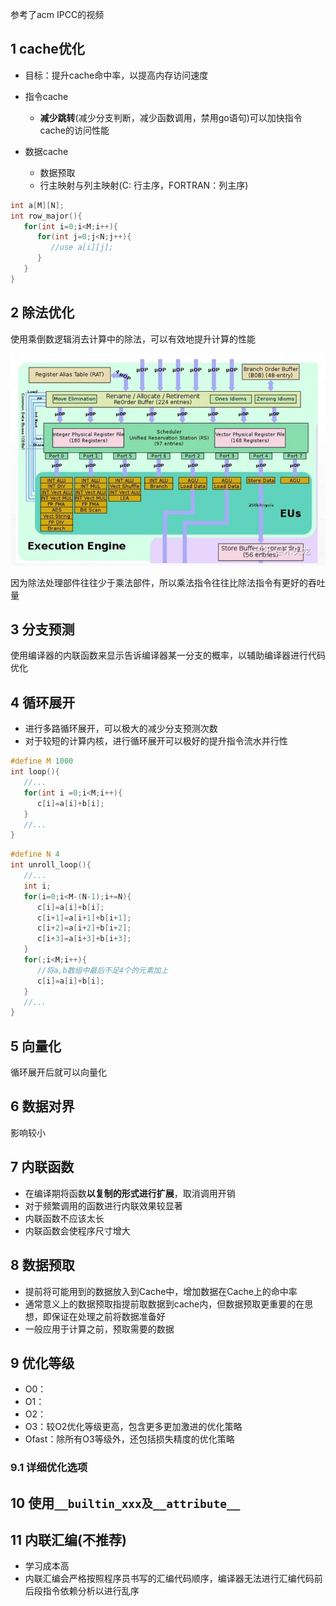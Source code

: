 参考了acm IPCC的视频

## 1 cache优化

- 目标：提升cache命中率，以提高内存访问速度
- 指令cache
  - **减少跳转**(减少分支判断，减少函数调用，禁用go语句)可以加快指令cache的访问性能

- 数据cache

  - 数据预取
  - 行主映射与列主映射(C: 行主序，FORTRAN：列主序)

```c
int a[M][N];
int row_major(){
   for(int i=0;i<M;i++){
      for(int j=0;j<N;j++){
         //use a[i][j];
      }
   }
}
```

## 2 除法优化

使用乘倒数逻辑消去计算中的除法，可以有效地提升计算的性能

![1630139612041](assets/img/1630139612041.png)

因为除法处理部件往往少于乘法部件，所以乘法指令往往比除法指令有更好的吞吐量

## 3 分支预测

使用编译器的内联函数来显示告诉编译器某一分支的概率，以辅助编译器进行代码优化

## 4 循环展开

- 进行多路循环展开，可以极大的减少分支预测次数
- 对于较短的计算内核，进行循环展开可以极好的提升指令流水并行性

```c
#define M 1000
int loop(){
   //...
   for(int i =0;i<M;i++){
      c[i]=a[i]+b[i];
   }
   //...
}
```

```c
#define N 4
int unroll_loop(){
   //...
   int i;
   for(i=0;i<M-(N-1);i+=N){
      c[i]=a[i]+b[i];
      c[i+1]=a[i+1]+b[i+1];
      c[i+2]=a[i+2]+b[i+2];
      c[i+3]=a[i+3]+b[i+3];
   }
   for(;i<M;i++){
      //将a,b数组中最后不足4个的元素加上
      c[i]=a[i]+b[i];
   }
   //...
}
```

## 5 向量化

循环展开后就可以向量化

## 6 数据对界

影响较小

## 7 内联函数

- 在编译期将函数**以复制的形式进行扩展**，取消调用开销
- 对于频繁调用的函数进行内联效果较显著
- 内联函数不应该太长
- 内联函数会使程序尺寸增大

## 8 数据预取

- 提前将可能用到的数据放入到Cache中，增加数据在Cache上的命中率
- 通常意义上的数据预取指提前取数据到cache内，但数据预取更重要的在思想，即保证在处理之前将数据准备好
- 一般应用于计算之前，预取需要的数据

## 9 优化等级

- O0：
- O1：
- O2：
- O3：较O2优化等级更高，包含更多更加激进的优化策略
- Ofast：除所有O3等级外，还包括损失精度的优化策略

### 9.1 详细优化选项

## 10 使用`__builtin_xxx及__attribute__`

## 11 内联汇编(不推荐)

- 学习成本高
- 内联汇编会严格按照程序员书写的汇编代码顺序，编译器无法进行汇编代码前后段指令依赖分析以进行乱序
